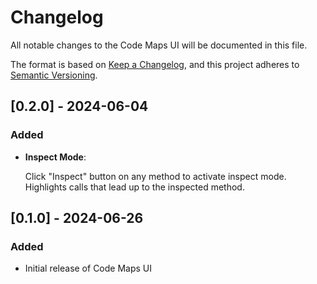 # Changelog

All notable changes to the Code Maps UI will be documented in this file.

The format is based on [Keep a Changelog](https://keepachangelog.com/en/1.0.0/),
and this project adheres to [Semantic Versioning](https://semver.org/spec/v2.0.0.html).

## [0.2.0] - 2024-06-04

### Added
- **Inspect Mode**:

  Click "Inspect" button on any method to activate inspect mode. Highlights calls that lead up to the inspected method. 

## [0.1.0] - 2024-06-26

### Added
- Initial release of Code Maps UI

